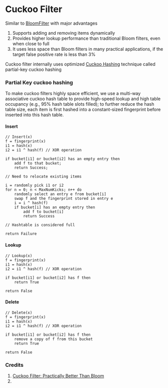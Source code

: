 # Cuckoo Filter

Similar to [BloomFilter](/Data-Structures/Probabilistic/Bloom-Filter.md) with major advantages

1. Supports adding and removing items dynamically
2. Provides higher lookup performance than traditional Bloom filters, even when close to full
3. It uses less space than Bloom filters in many practical
applications, if the target false positive rate is less than 3%

Cuckoo filter internally uses optimized [Cuckoo Hashing](/Data-Structures/Hashing/Cuckoo-Hashing.md) technique called partial-key cuckoo hashing

### Partial Key cuckoo hashing

To make cuckoo filters highly space efficient, we use a multi-way associative cuckoo hash table to provide high-speed lookup and high table occupancy (e.g., 95% hash table slots filled); to further reduce the hash table size, each item is first hashed into a constant-sized fingerprint before inserted into this hash table.

#### Insert

```code
// Insert(x)
f = fingerprint(x)
i1 = hash(x)
i2 = i1 ^ hash(f) // XOR operation

if bucket[i1] or bucket[i2] has an empty entry then
    add f to that bucket;
    return Success;

// Need to relocate existing items

i = randomly pick i1 or i2
for n = 0; n < MaxNumKicks; n++ do
    randomly select an entry e from bucket[i]
    swap f and the fingerprint stored in entry e
    i = i ^ hash(f)
    if bucket[i] has an empty entry then
        add f to bucket[i]
        return Success
        
// Hashtable is considered full

return Failure
```

#### Lookup

```code
// Lookup(x)
f = fingerprint(x)
i1 = hash(x)
i2 = i1 ^ hash(f) // XOR operation

if bucket[i1] or bucket[i2] has f then
    return True
    
return False
```

#### Delete

```code
// Delete(x)
f = fingerprint(x)
i1 = hash(x)
i2 = i1 ^ hash(f) // XOR operation

if bucket[i1] or bucket[i2] has f then
    remove a copy of f from this bucket
    return True

return False
```


### Credits

1. [Cuckoo Filter: Practically Better Than Bloom](https://www.cs.cmu.edu/~dga/papers/cuckoo-conext2014.pdf)
2. 